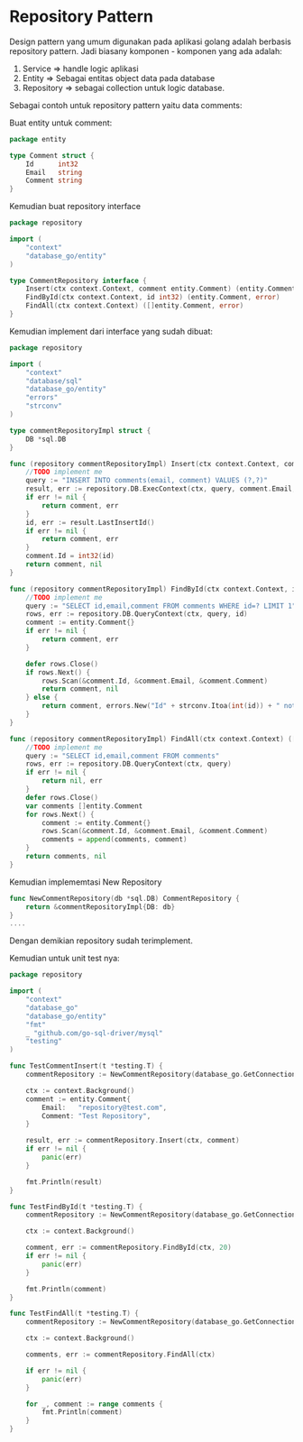 # Repository Pattern
Design pattern yang umum digunakan pada aplikasi golang adalah berbasis repository pattern. Jadi biasany komponen - komponen yang ada adalah:
1. Service => handle logic aplikasi
2. Entity => Sebagai entitas object data pada database
3. Repository => sebagai collection untuk logic database. 

Sebagai contoh untuk repository pattern yaitu data comments:

Buat entity untuk comment:
```go
package entity

type Comment struct {
	Id      int32
	Email   string
	Comment string
}
```

Kemudian buat repository interface
```go
package repository

import (
	"context"
	"database_go/entity"
)

type CommentRepository interface {
	Insert(ctx context.Context, comment entity.Comment) (entity.Comment, error)
	FindById(ctx context.Context, id int32) (entity.Comment, error)
	FindAll(ctx context.Context) ([]entity.Comment, error)
}
```

Kemudian implement dari interface yang sudah dibuat:
```go
package repository

import (
	"context"
	"database/sql"
	"database_go/entity"
	"errors"
	"strconv"
)

type commentRepositoryImpl struct {
	DB *sql.DB
}

func (repository commentRepositoryImpl) Insert(ctx context.Context, comment entity.Comment) (entity.Comment, error) {
	//TODO implement me
	query := "INSERT INTO comments(email, comment) VALUES (?,?)"
	result, err := repository.DB.ExecContext(ctx, query, comment.Email, comment.Email)
	if err != nil {
		return comment, err
	}
	id, err := result.LastInsertId()
	if err != nil {
		return comment, err
	}
	comment.Id = int32(id)
	return comment, nil
}

func (repository commentRepositoryImpl) FindById(ctx context.Context, id int32) (entity.Comment, error) {
	//TODO implement me
	query := "SELECT id,email,comment FROM comments WHERE id=? LIMIT 1"
	rows, err := repository.DB.QueryContext(ctx, query, id)
	comment := entity.Comment{}
	if err != nil {
		return comment, err
	}

	defer rows.Close()
	if rows.Next() {
		rows.Scan(&comment.Id, &comment.Email, &comment.Comment)
		return comment, nil
	} else {
		return comment, errors.New("Id" + strconv.Itoa(int(id)) + " not found")
	}
}

func (repository commentRepositoryImpl) FindAll(ctx context.Context) ([]entity.Comment, error) {
	//TODO implement me
	query := "SELECT id,email,comment FROM comments"
	rows, err := repository.DB.QueryContext(ctx, query)
	if err != nil {
		return nil, err
	}
	defer rows.Close()
	var comments []entity.Comment
	for rows.Next() {
		comment := entity.Comment{}
		rows.Scan(&comment.Id, &comment.Email, &comment.Comment)
		comments = append(comments, comment)
	}
	return comments, nil
}
```
Kemudian implememtasi New Repository
```go
func NewCommentRepository(db *sql.DB) CommentRepository {
	return &commentRepositoryImpl{DB: db}
}
....
```

Dengan demikian repository sudah terimplement.

Kemudian untuk unit test nya:
```go
package repository

import (
	"context"
	"database_go"
	"database_go/entity"
	"fmt"
	_ "github.com/go-sql-driver/mysql"
	"testing"
)

func TestCommentInsert(t *testing.T) {
	commentRepository := NewCommentRepository(database_go.GetConnection())

	ctx := context.Background()
	comment := entity.Comment{
		Email:   "repository@test.com",
		Comment: "Test Repository",
	}

	result, err := commentRepository.Insert(ctx, comment)
	if err != nil {
		panic(err)
	}

	fmt.Println(result)
}

func TestFindById(t *testing.T) {
	commentRepository := NewCommentRepository(database_go.GetConnection())

	ctx := context.Background()

	comment, err := commentRepository.FindById(ctx, 20)
	if err != nil {
		panic(err)
	}

	fmt.Println(comment)
}

func TestFindAll(t *testing.T) {
	commentRepository := NewCommentRepository(database_go.GetConnection())

	ctx := context.Background()

	comments, err := commentRepository.FindAll(ctx)

	if err != nil {
		panic(err)
	}

	for _, comment := range comments {
		fmt.Println(comment)
	}
}
```